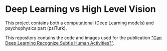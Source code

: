 # Deep Learning vs High Level Vision

This project contains both a computational (Deep Learning models) and psychophysics part (psiTurk).

This repository contains the code and images used for the publication ["Can Deep Learning Recognize Subtle Human Activities?"](https://arxiv.org/abs/2003.13852).
